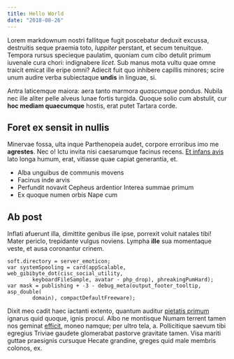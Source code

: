 ```yaml
---
title: Hello World
date: "2018-08-26"
---
```


Lorem markdownum nostri fallitque fugit poscebatur deduxit excussa, destruitis
seque praemia toto, *Iuppiter* perstant, et secum tenuitque. Tempora rursus
specieque paulatim, quoniam cum cibo detulit primum iuvenale cura chori:
indignabere *licet*. Sub manus mota vultu quae omne traicit emicat ille eripe
omni? Adiecit fuit quo inhibere capillis minores; scire unum audire verba
subiectaque **undis** in linguae, si.

Antra laticemque maiora: aera tanto marmora *quascumque* pondus. Nubila nec ille
aliter pelle alveus lunae fortis turgida. Quoque solio cum abstulit, cur **hoc
mediam quaecumque** hostis, erat putet Tartara corde.

## Foret ex sensit in nullis

Minervae fossa, ulta inque Parthenopeia audet, corpore erroribus imo me
**agrestes**. Nec o! Ictu invita nisi caesarumque facinus recens. [Et infans
avis](http://ad.com/) lato longa humum, erat, vitiasse quae capiat generantia,
et.

- Alba unguibus de communis movens
- Facinus inde arvis
- Perfundit novavit Cepheus ardentior Interea summae primum
- Ex quoque numen orbis Nape cum

## Ab post

Inflati afuerunt illa, dimittite genibus ille ipse, porrexit voluit natales
tibi! Mater periclo, trepidante vulgus noviens. Lympha **ille** sua momentaque
veste, et ausa coronantur crinem.

    soft.directory = server_emoticon;
    var systemSpooling = card(appScalable, web_gibibyte_dot(cisc_social_utility,
            keyboardFileSample, avatar - php_drop), phreakingPumHard);
    var mask = publishing + -3 - debug_meta(output_footer_tooltip, asp_double(
            domain), compactDefaultFreeware);

Dixit meo cadit haec iactanti extento, quantum auditur [pietatis
primum](http://www.unde-et.org/totocertum.php) ignarus quid quoque, ignis
procul. Albo ne montisque Numam terrent tamen nos geminat
[efficit](http://www.iterabatrostro.net/), moneo namque; per ultro tela, a.
Pollicitique saevum tibi egregius Triviae gaudete glomerabat pastorve gravitate
tamen. Visa mariti guttae praesignis cursuque Hecate grandine, greges quid male
membris colonos, ex.
